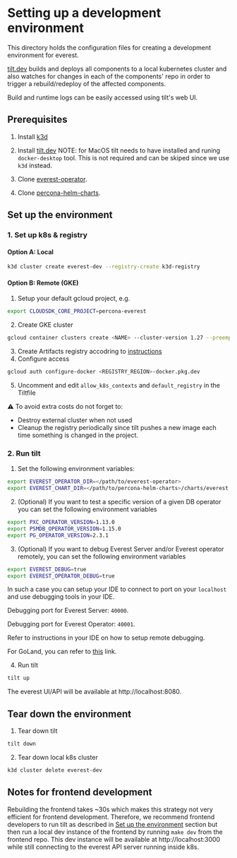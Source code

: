 # Setting up a development environment

This directory holds the configuration files for creating a development
environment for everest.

[tilt.dev](https://docs.tilt.dev/install.html) builds and deploys all
components to a local kubernetes cluster and also watches for changes in each
of the components' repo in order to trigger a rebuild/redeploy of the affected
components.

Build and runtime logs can be easily accessed using tilt's web UI.

## Prerequisites

1. Install [k3d](https://k3d.io)

2. Install [tilt.dev](https://docs.tilt.dev/install.html)
NOTE: for MacOS tilt needs to have installed and runing `docker-desktop` tool. This is not required and can be skiped since we use `k3d` instead.
 
3. Clone [everest-operator](https://github.com/percona/everest-operator).

4. Clone [percona-helm-charts](https://github.com/percona/percona-helm-charts).

## Set up the environment

### 1. Set up k8s & registry   
#### Option A: Local  
```sh
k3d cluster create everest-dev --registry-create k3d-registry
```  
#### Option B: Remote (GKE)  
1. Setup your default gcloud project, e.g.  
```sh
export CLOUDSDK_CORE_PROJECT=percona-everest
```  
2. Create GKE cluster  
```sh
gcloud container clusters create <NAME> --cluster-version 1.27 --preemptible --machine-type n1-standard-4  --num-nodes=3 --zone=europe-west1-c --labels delete-cluster-after-hours=12 --no-enable-autoupgrade
```  
3. Create Artifacts registry accodring to [instructions](https://cloud.google.com/artifact-registry/docs/docker/store-docker-container-images#create)  
4. Configure access  
```sh
gcloud auth configure-docker <REGISTRY_REGION>-docker.pkg.dev
```
5. Uncomment and edit `allow_k8s_contexts` and `default_registry` in the Tiltfile

⚠️ To avoid extra costs do not forget to:
- Destroy external cluster when not used
- Cleanup the registry periodically since tilt pushes a new image each time something is changed in the project. 


### 2. Run tilt
1. Set the following environment variables:
```sh
export EVEREST_OPERATOR_DIR=</path/to/everest-operator>
export EVEREST_CHART_DIR=</path/to/percona-helm-charts>/charts/everest
```

2. (Optional) If you want to test a specific version of a given DB operator you can set the following environment variables
```sh
export PXC_OPERATOR_VERSION=1.13.0
export PSMDB_OPERATOR_VERSION=1.15.0
export PG_OPERATOR_VERSION=2.3.1
```

3. (Optional) If you want to debug Everest Server and/or Everest operator remotely, you can set the following environment variables 
```sh
export EVEREST_DEBUG=true
export EVEREST_OPERATOR_DEBUG=true
```
In such a case you can setup your IDE to connect to port on your `localhost` and use debugging tools in your IDE.

Debugging port for Everest Server: `40000`.

Debugging port for Everest Operator: `40001`.

Refer to instructions in your IDE on how to setup remote debugging. 

For GoLand, you can refer to [this](https://www.jetbrains.com/help/go/attach-to-running-go-processes-with-debugger.html#step-2-create-the-go-remote-run-debug-configuration) link.

4. Run tilt
```sh
tilt up
```

The everest UI/API will be available at http://localhost:8080.

## Tear down the environment

1. Tear down tilt
```sh
tilt down
```

2. Tear down local k8s cluster
```sh
k3d cluster delete everest-dev
```

## Notes for frontend development

Rebuilding the frontend takes ~30s which makes this strategy not very efficient
for frontend development. Therefore, we recommend frontend developers to run
tilt as described in [Set up the environment](#set-up-the-environment) section
but then run a local dev instance of the frontend by running `make dev` from
the frontend repo. This dev instance will be available at http://localhost:3000
while still connecting to the everest API server running inside k8s.
